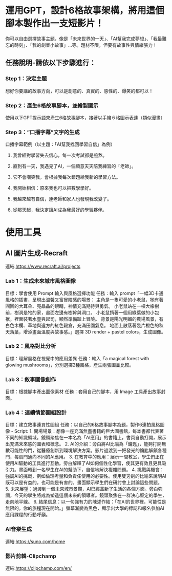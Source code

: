 # 運用GPT，設計6格故事架構，將用這個腳本製作出一支短影片！

你可以自由選擇故事主題，像是「未來世界的一天」、「AI幫我完成夢想」、「我最難忘的時刻」、「我的創業小故事」…等。題材不限，但要有故事性與情緒張力！


## 任務說明-請依以下步驟進行：

### Step 1：決定主題

想好你要講的故事方向，可以是創意的、真實的、感性的、爆笑的都可以！

### Step 2：產生6格故事腳本，並繪製圖示

使用以下GPT提示語來產生6格故事腳本，接著以手繪６格圖示表達（類似漫畫）

### Step 3：”口播字幕”文字的生成

口播字幕範例（以主題：「AI幫我找回學習自信」為例）

1. 我曾經對學習失去信心，每一次考試都是煎熬。

2. 直到有一天，我遇見了AI，一個願意天天陪我練習的「老師」。

3. 它不會嘲笑我，會根據我每次錯題給我新的學習方法。

4. 我開始相信：原來我也可以把數學學好。

5. 我越來越有自信，連老師和家人也發現我改變了。

6. 從那天起，我決定讓AI成為我最好的學習夥伴。

# 使用工具
## AI 圖片生成-Recraft
連結:https://www.recraft.ai/projects

### Lab 1：生成未來城市風格圖像
目標：學會使用 Prompt 輸入與風格選擇功能
任務：輸入 prompt「一幅3D卡通風格的插畫，呈現出溫馨又富冒險感的場景： 主角是一隻可愛的小老鼠，牠有著圓圓的大耳朵、亮晶晶的眼睛，神情充滿期待與勇氣。 小老鼠站在一棵大橡樹前，樹洞是牠的家，畫面左邊有樹幹與洞口。 小老鼠揹著一個用綠葉做的小包袱，裡面裝著水壺與起司，顯然準備踏上冒險。 背景是陽光明媚的農場風景，有白色木欄、草地與遠方的紅色穀倉，充滿田園氣息。 地面上散落著幾片橙色的秋天落葉，增添畫面溫度與故事感。」選擇 3D render + pastel colors，生成圖像。

### Lab 2：風格對比分析
目標：理解風格在視覺中的應用差異
任務：輸入「a magical forest with glowing mushrooms」，分別選擇2種風格，產生兩張圖並比較。

### Lab 3：敘事圖像創作
目標：根據腳本產出圖像素材
任務：套用自己的腳本，用 Image 工具產出故事封面。

### Lab 4：連續情節圖組設計

目標：建立敘事連貫性圖組
任務：以自己的6格故事腳本為題，製作6連拍風格圖像
    - Script:
        1. 開場場景：想像一座充滿無盡書籍的巨大圖書館，每本書都代表著不同的知識領域。鏡頭聚焦在一本名為「AI應用」的書籍上，書頁自動打開，展示出充滿未來感的圖表和概念。
        2. AI的介紹：旁白將AI比喻為「鑰匙」，能夠打開無數可能性的門，從醫療創新到環境解決方案。影片過渡到一把發光的鑰匙解鎖各種門，每扇門通向不同的AI應用。
        3. 在教育中的應用：展示一間教室，學生們正在使用AI驅動的工具進行互動。旁白解釋了AI如何個性化學習，使其更有效且更具吸引力。畫面轉到一名學生在AI的幫助下，自信地解決複雜問題。
        4. 挑戰與機會：強調AI的挑戰，例如倫理考量和負責任使用的必要性。使用雙刃劍的比喻來說明AI既可以是有益的，也可能是有害的。畫面顯示學生們在研討會上討論這些問題。
        5. 未來展望：過渡到一個未來城市景觀，AI已經革新了生活的各個方面。旁白強調，今天的學生將成為塑造這個未來的領導者。鏡頭聚焦在一群決心堅定的學生，走向地平線。
        6. 結尾信息：以一句強有力的陳述作結：「在AI的世界裡，可能性是無限的。你的旅程現在開始。」螢幕漸變為黑色，顯示出大學的標誌和報名參加AI應用課程的行動呼籲。

### AI音樂生成
連結:https://suno.com/home

### 影片剪輯-Clipchamp
連結:https://clipchamp.com/en/
